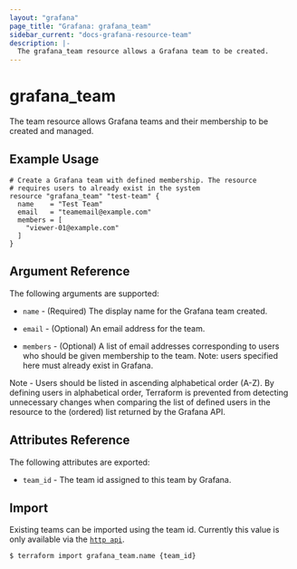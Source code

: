 ```yaml
---
layout: "grafana"
page_title: "Grafana: grafana_team"
sidebar_current: "docs-grafana-resource-team"
description: |-
  The grafana_team resource allows a Grafana team to be created.
---
```


# grafana\_team

The team resource allows Grafana teams and their membership to
be created and managed.

## Example Usage

```hcl
# Create a Grafana team with defined membership. The resource
# requires users to already exist in the system
resource "grafana_team" "test-team" {
  name    = "Test Team"
  email   = "teamemail@example.com"
  members = [
    "viewer-01@example.com"
  ]
}
```


## Argument Reference

The following arguments are supported:

* `name` - (Required) The display name for the Grafana team created.

* `email` - (Optional) An email address for the team.

* `members` - (Optional) A list of email addresses corresponding to users who
  should be given membership to the team. Note: users specified here must already 
  exist in Grafana.

Note - Users should be listed in ascending alphabetical order (A-Z). By defining 
users in alphabetical order, Terraform is prevented from detecting unnecessary changes
when comparing the list of defined users in the resource to the (ordered) list
returned by the Grafana API.

## Attributes Reference

The following attributes are exported:

* `team_id` - The team id assigned to this team by Grafana.

## Import

Existing teams can be imported using the team id. Currently this value is only
available via the [`http api`](https://grafana.com/docs/grafana/latest/http_api/team/). 

```
$ terraform import grafana_team.name {team_id}
```
